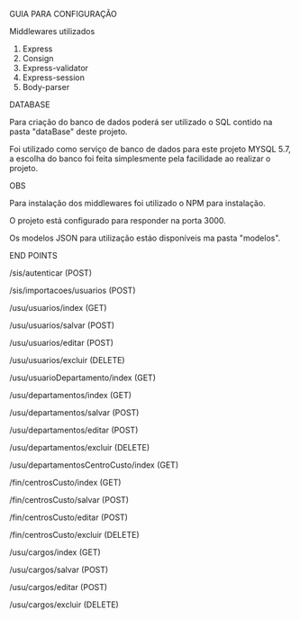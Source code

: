 GUIA PARA CONFIGURAÇÃO


Middlewares utilizados
  1. Express
  2. Consign
  3. Express-validator
  4. Express-session
  5. Body-parser

DATABASE

  Para criação do banco de dados poderá ser utilizado o SQL contido na pasta "dataBase" deste projeto.
  
  Foi utilizado como serviço de banco de dados para este projeto MYSQL 5.7, a escolha do banco foi feita simplesmente pela facilidade ao realizar o projeto.
  

OBS

  Para instalação dos middlewares foi utilizado o NPM para instalação.
  
  O projeto está configurado para responder na porta 3000.
  
  Os modelos JSON para utilização estáo disponíveis ma pasta "modelos".
  
  
END POINTS

  /sis/autenticar (POST)
  
  /sis/importacoes/usuarios (POST)
  
  /usu/usuarios/index (GET)
  
  /usu/usuarios/salvar (POST)
  
  /usu/usuarios/editar (POST)
  
  /usu/usuarios/excluir (DELETE)
  
  /usu/usuarioDepartamento/index (GET)
  
  /usu/departamentos/index (GET)
  
  /usu/departamentos/salvar (POST)
  
  /usu/departamentos/editar (POST)
  
  /usu/departamentos/excluir (DELETE)
  
  /usu/departamentosCentroCusto/index (GET)
  
  /fin/centrosCusto/index (GET)
  
  /fin/centrosCusto/salvar (POST)
  
  /fin/centrosCusto/editar (POST)
  
  /fin/centrosCusto/excluir (DELETE)
  
  /usu/cargos/index (GET)
  
  /usu/cargos/salvar (POST)
  
  /usu/cargos/editar (POST)
  
  /usu/cargos/excluir (DELETE)

